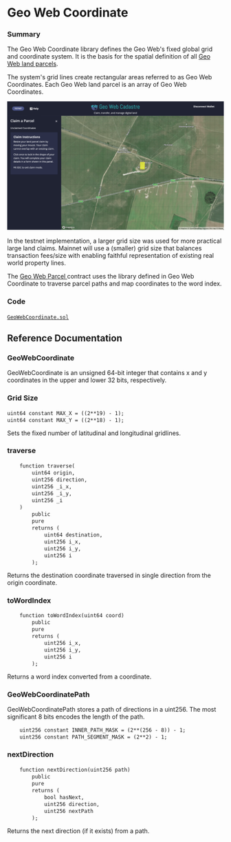 # Geo Web Coordinate

### Summary

The Geo Web Coordinate library defines the Geo Web's fixed global grid and coordinate system. It is the basis for the spatial definition of all [Geo Web land parcels](../../concepts/digital-land.md).

The system's grid lines create rectangular areas referred to as Geo Web Coordinates. Each Geo Web land parcel is an array of Geo Web Coordinates.

![A single Geo Web Coordinate (yellow rectangle) on the Kovan testnet](<../../.gitbook/assets/Geo Web Coordinate.png>)

In the testnet implementation, a larger grid size was used for more practical large land claims. Mainnet will use a (smaller) grid size that balances transaction fees/size with enabling faithful representation of existing real world property lines.

The [Geo Web Parcel ](geo-web-parcel.md)contract uses the library defined in Geo Web Coordinate to traverse parcel paths and map coordinates to the word index.

### Code

[`GeoWebCoordinate.sol`](https://github.com/Geo-Web-Project/core-contracts/blob/master/contracts/GeoWebCoordinate.sol)

## Reference Documentation

### GeoWebCoordinate

GeoWebCoordinate is an unsigned 64-bit integer that contains x and y coordinates in the upper and lower 32 bits, respectively.

### Grid Size

```
uint64 constant MAX_X = ((2**19) - 1);
uint64 constant MAX_Y = ((2**18) - 1);
```

Sets the fixed number of latitudinal and longitudinal gridlines.

### traverse

```
    function traverse(
        uint64 origin,
        uint256 direction,
        uint256 _i_x,
        uint256 _i_y,
        uint256 _i
    )
        public
        pure
        returns (
            uint64 destination,
            uint256 i_x,
            uint256 i_y,
            uint256 i
        );
```

Returns the destination coordinate traversed in single direction from the origin coordinate.

### toWordIndex

```
    function toWordIndex(uint64 coord)
        public
        pure
        returns (
            uint256 i_x,
            uint256 i_y,
            uint256 i
        );
```

Returns a word index converted from a coordinate.

### GeoWebCoordinatePath

GeoWebCoordinatePath stores a path of directions in a uint256. The most significant 8 bits encodes the length of the path.

```
    uint256 constant INNER_PATH_MASK = (2**(256 - 8)) - 1;
    uint256 constant PATH_SEGMENT_MASK = (2**2) - 1;
```

### nextDirection

```
    function nextDirection(uint256 path)
        public
        pure
        returns (
            bool hasNext,
            uint256 direction,
            uint256 nextPath
        );
```

Returns the next direction (if it exists) from a path.
